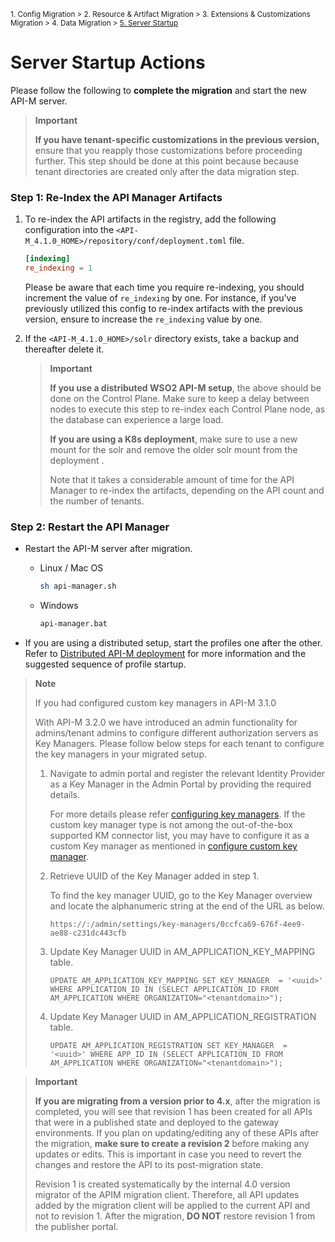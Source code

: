 <small> 1. Config Migration > 2. Resource & Artifact Migration > 3. Extensions & Customizations Migration > 4. Data Migration > [5. Server Startup](./server-startup-actions.md) </small>

# Server Startup Actions

Please follow the following to **complete the migration** and start the new API-M server.

> **Important**
>
> **If you have tenant-specific customizations in the previous version,** ensure that you reapply those customizations before proceeding further. This step should be done at this point because because tenant directories are created only after the data migration step. 


### Step 1: Re-Index the API Manager Artifacts

1. To re-index the API artifacts in the registry, add the following configuration into the `<API-M_4.1.0_HOME>/repository/conf/deployment.toml` file. 
        
    ```toml
    [indexing]
    re_indexing = 1
    ```
        
    Please be aware that each time you require re-indexing, you should increment the value of `re_indexing` by one. For instance, if you've previously utilized this config to re-index artifacts with the previous version, ensure to increase the `re_indexing` value by one.
             
2. If the `<API-M_4.1.0_HOME>/solr` directory exists, take a backup and thereafter delete it. 

    > **Important** 
    > 
    > **If you use a distributed WSO2 API-M setup**, the above should be done on the Control Plane. Make sure to keep a delay between nodes to execute this step to re-index each Control Plane node, as the database can experience a large load.
    >
    > **If you are using a K8s deployment**, make sure to use a new mount for the solr and remove the older solr mount from the deployment . 
    >
    > Note that it takes a considerable amount of time for the API Manager to re-index the artifacts, depending on the API count and the number of tenants.
   
### Step 2: Restart the API Manager

- Restart the API-M server after migration. 

    - Linux / Mac OS
      ```bash
      sh api-manager.sh
      ```
    - Windows
      ```bash
      api-manager.bat
      ```
- If you are using a distributed setup, start the profiles one after the other. Refer to [Distributed API-M deployment](https://apim.docs.wso2.com/en/4.1.0/install-and-setup/setup/distributed-deployment/understanding-the-distributed-deployment-of-wso2-api-m/) for more information and the suggested sequence of profile startup.

> **Note**
>
> If you had configured custom key managers in API-M 3.1.0
> 
> With API-M 3.2.0 we have introduced an admin functionality for admins/tenant admins to configure different authorization servers as Key Managers. Please follow below steps for each tenant to configure the key managers in your migrated setup. 
>   1. Navigate to admin portal and register the relevant Identity Provider as a Key Manager in the Admin Portal by providing the required details.
> 
>       For more details please refer [configuring key managers](https://apim.docs.wso2.com/en/4.1.0/administer/key-managers/overview/). If the custom key manager type is not among the out-of-the-box supported KM connector list, you may have to configure it as a custom Key manager as mentioned in [configure custom key manager](https://apim.docs.wso2.com/en/4.1.0/administer/key-managers/configure-custom-connector/).
> 
>   2. Retrieve UUID of the Key Manager added in step 1.
> 
>        To find the key manager UUID, go to the Key Manager overview and locate the alphanumeric string at the end of the URL as below. 
> 
>        `https://:/admin/settings/key-managers/0ccfca69-676f-4ee9-ae88-c231dc443cfb`
>
>   3. Update Key Manager UUID in AM_APPLICATION_KEY_MAPPING table. 
> 
>         `UPDATE AM_APPLICATION_KEY_MAPPING SET KEY_MANAGER  = '<uuid>' WHERE APPLICATION_ID IN (SELECT APPLICATION_ID FROM AM_APPLICATION WHERE ORGANIZATION="<tenantdomain>");`
>
>   4. Update Key Manager UUID in AM_APPLICATION_REGISTRATION table. 
> 
>         `UPDATE AM_APPLICATION_REGISTRATION SET KEY_MANAGER  = '<uuid>' WHERE APP_ID IN (SELECT APPLICATION_ID FROM AM_APPLICATION WHERE ORGANIZATION="<tenantdomain>");`


> **Important** 
> 
> **If you are migrating from a version prior to 4.x**, after the migration is completed, you will see that revision 1 has been created for all APIs that were in a published state and deployed to the gateway environments. If you plan on updating/editing any of these APIs after the migration, **make sure to create a revision 2** before making any updates or edits. This is important in case you need to revert the changes and restore the API to its post-migration state.
>
> Revision 1 is created systematically by the internal 4.0 version migrator of the APIM migration client. Therefore, all API updates added by the migration client will be applied to the current API and not to revision 1. After the migration, **DO NOT** restore revision 1 from the publisher portal.
